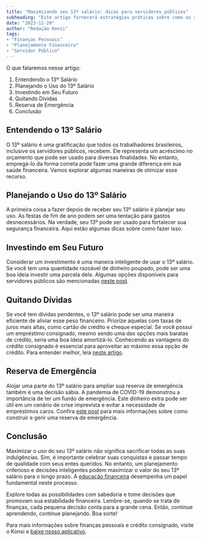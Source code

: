 ```yaml
---
title: "Maximizando seu 13º salário: dicas para servidores públicos"
subheading: "Este artigo fornecerá estratégias práticas sobre como os servidores públicos podem maximizar o uso do 13º salário."
date: "2023-11-29"
author: "Redação Konsi"
tags:
- "Finanças Pessoais"
- "Planejamento Financeiro"
- "Servidor Público"
---
```


O que falaremos nesse artigo:

1. Entendendo o 13º Salário
2. Planejando o Uso do 13º Salário
3. Investindo em Seu Futuro
4. Quitando Dívidas
5. Reserva de Emergência
6. Conclusão

## Entendendo o 13º Salário

O 13º salário é uma gratificação que todos os trabalhadores brasileiros, inclusive os servidores públicos, recebem. Ele representa um acréscimo no orçamento que pode ser usado para diversas finalidades. No entanto, empregá-lo da forma correta pode fazer uma grande diferença em sua saúde financeira. Vamos explorar algumas maneiras de otimizar esse recurso.

## Planejando o Uso do 13º Salário

A primeira coisa a fazer depois de receber seu 13º salário é planejar seu uso. As festas de fim de ano podem ser uma tentação para gastos desnecessários. Na verdade, seu 13º pode ser usado para fortalecer sua segurança financeira. Aqui estão algumas dicas sobre como fazer isso.

## Investindo em Seu Futuro

Considerar um investimento é uma maneira inteligente de usar o 13º salário. Se você tem uma quantidade razoável de dinheiro poupado, pode ser uma boa ideia investir uma parcela dele. Algumas opções disponíveis para servidores públicos são mencionadas [neste post](https://www.konsi.com.br/postagens/investimento-para-servidores-pblicos-conhecendo-as-melhores-opes).

## Quitando Dívidas

Se você tem dívidas pendentes, o 13º salário pode ser uma maneira eficiente de aliviar esse peso financeiro. Priorize aquelas com taxas de juros mais altas, como cartão de crédito e cheque especial. Se você possui um empréstimo consignado, mesmo sendo uma das opções mais baratas de crédito, seria uma boa ideia amortizá-lo. Conhecendo as vantagens do crédito consignado é essencial para aproveitar ao máximo essa opção de crédito. Para entender melhor, leia [neste artigo](https://www.konsi.com.br/postagens/5-motivos-para-escolher-o-credito-consignado-publico).

## Reserva de Emergência

Alojar uma parte do 13º salário para ampliar sua reserva de emergência também é uma decisão sábia. A pandemia de COVID-19 demonstrou a importância de ter um fundo de emergência. Este dinheiro extra pode ser útil em um cenário de crise imprevista e evitar a necessidade de empréstimos caros. Confira [este post](https://www.konsi.com.br/postagens/a-importncia-da-reserva-de-emergncia-e-como-constru-la-com-inteligncia-financeira) para mais informações sobre como construir e gerir uma reserva de emergência.

## Conclusão

Maximizar o uso do seu 13º salário não significa sacrificar todas as suas indulgências. Sim, é importante celebrar suas conquistas e passar tempo de qualidade com seus entes queridos. No entanto, um planejamento criterioso e decisões inteligentes podem maximizar o valor do seu 13º salário para o longo prazo. A [educação financeira](https://www.konsi.com.br/postagens/a-importncia-da-educao-financeira-para-servidores-pblicos-e-como-implement-la-em-sua-vida) desempenha um papel fundamental neste processo. 

Explore todas as possibilidades com sabedoria e tome decisões que promovam sua estabilidade financeira. Lembre-se, quando se trata de finanças, cada pequena decisão conta para a grande cena. Então, continue aprendendo, continue planejando. Boa sorte!

Para mais informações sobre finanças pessoais e crédito consignado, visite o Konsi e [baixe nosso aplicativo](https://www.konsi.com.br/download).
